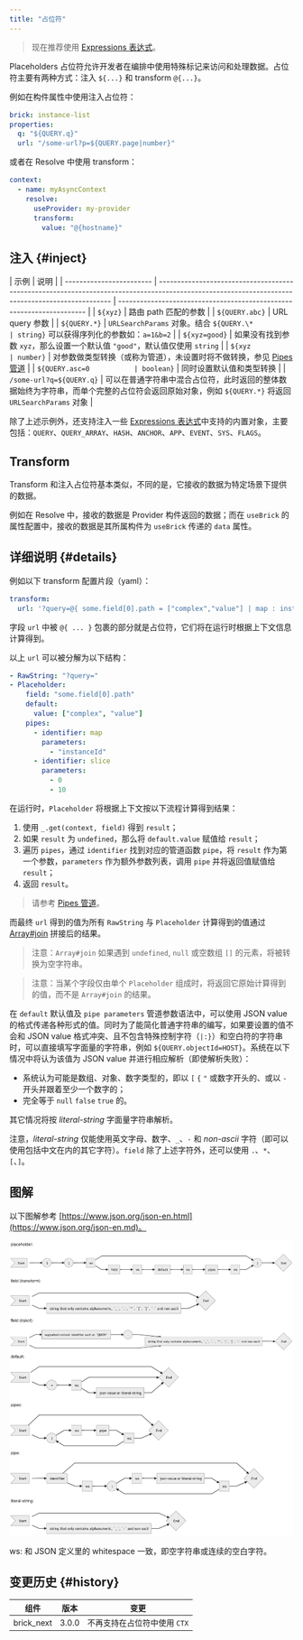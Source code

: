 ```yaml
---
title: "占位符"
---
```


> 现在推荐使用 [Expressions 表达式]。

Placeholders 占位符允许开发者在编排中使用特殊标记来访问和处理数据。占位符主要有两种方式：注入 `${...}` 和 transform `@{...}`。

例如在构件属性中使用注入占位符：

```yaml
brick: instance-list
properties:
  q: "${QUERY.q}"
  url: "/some-url?p=${QUERY.page|number}"
```

或者在 Resolve 中使用 transform：

```yaml
context:
  - name: myAsyncContext
    resolve:
      useProvider: my-provider
      transform:
        value: "@{hostname}"
```

## 注入 {#inject}

| 示例                     | 说明                                                                                                                                            |
| ------------------------ | ----------------------------------------------------------------------------------------------------------------------------------------------- | --------------------------------------------------------------------- |
| `${xyz}`                 | 路由 path 匹配的参数                                                                                                                            |
| `${QUERY.abc}`           | URL query 参数                                                                                                                                  |
| `${QUERY.*}`             | `URLSearchParams` 对象。结合 `${QUERY.\*                                                                                                        | string}` 可以获得序列化的参数如：`a=1&b=2`                            |
| `${xyz=good}`            | 如果没有找到参数 `xyz`，那么设置一个默认值 `"good"`，默认值仅使用 `string`                                                                      |
| `${xyz                   | number}`                                                                                                                                        | 对参数做类型转换（或称为管道），未设置时将不做转换，参见 [Pipes 管道] |
| `${QUERY.asc=0           | boolean}`                                                                                                                                       | 同时设置默认值和类型转换                                              |
| `/some-url?q=${QUERY.q}` | 可以在普通字符串中混合占位符，此时返回的整体数据始终为字符串，而单个完整的占位符会返回原始对象，例如 `${QUERY.*}` 将返回 `URLSearchParams` 对象 |

除了上述示例外，还支持注入一些 [Expressions 表达式]中支持的内置对象，主要包括：`QUERY`、`QUERY_ARRAY`、`HASH`、`ANCHOR`、`APP`、`EVENT`、`SYS`、`FLAGS`。

## Transform

Transform 和注入占位符基本类似，不同的是，它接收的数据为特定场景下提供的数据。

例如在 Resolve 中，接收的数据是 Provider 构件返回的数据；而在 `useBrick` 的属性配置中，接收的数据是其所属构件为 `useBrick` 传递的 `data` 属性。

## 详细说明 {#details}

例如以下 transform 配置片段（yaml）：

```yaml
transform:
  url: '?query=@{ some.field[0].path = ["complex","value"] | map : instanceId | slice : 0 : 10 }'
```

字段 `url` 中被 `@{ ... }` 包裹的部分就是占位符，它们将在运行时根据上下文信息计算得到。

以上 `url` 可以被分解为以下结构：

```yaml
- RawString: "?query="
- Placeholder:
    field: "some.field[0].path"
    default:
      value: ["complex", "value"]
    pipes:
      - identifier: map
        parameters:
          - "instanceId"
      - identifier: slice
        parameters:
          - 0
          - 10
```

在运行时，`Placeholder` 将根据上下文按以下流程计算得到结果：

1. 使用 `_.get(context, field)` 得到 `result`；
2. 如果 `result` 为 `undefined`，那么将 `default.value` 赋值给 `result`；
3. 遍历 `pipes`，通过 `identifier` 找到对应的管道函数 `pipe`，将 `result` 作为第一个参数，`parameters` 作为额外参数列表，调用 `pipe` 并将返回值赋值给 `result`；
4. 返回 `result`。

> 请参考 [Pipes 管道]。

而最终 `url` 得到的值为所有 `RawString` 与 `Placeholder` 计算得到的值通过 [Array#join] 拼接后的结果。

> 注意：`Array#join` 如果遇到 `undefined`, `null` 或空数组 `[]` 的元素，将被转换为空字符串。

> 注意：当某个字段仅由单个 `Placeholder` 组成时，将返回它原始计算得到的值，而不是 `Array#join` 的结果。

在 `default` 默认值及 `pipe parameters` 管道参数语法中，可以使用 JSON value 的格式传递各种形式的值。同时为了能简化普通字符串的编写，如果要设置的值不会和 JSON value 格式冲突、且不包含特殊控制字符（`|:}`）和空白符的字符串时，可以直接填写字面量的字符串，例如 `${QUERY.objectId=HOST}`。系统在以下情况中将认为该值为 JSON value 并进行相应解析（即使解析失败）：

- 系统认为可能是数组、对象、数字类型的，即以 `[` `{` `"` 或数字开头的、或以 `-` 开头并跟着至少一个数字的；
- 完全等于 `null` `false` `true` 的。

其它情况将按 _literal-string_ 字面量字符串解析。

注意，_literal-string_ 仅能使用英文字母、数字、`_`、`-` 和 _non-ascii_ 字符（即可以使用包括中文在内的其它字符）。`field` 除了上述字符外，还可以使用 `.`、`*`、`[`、`]`。

## 图解

以下图解参考 [https://www.json.org/json-en.html](https://www.json.org/json-en.md)。

![图解 placeholders](/img/docs/placeholders.png)

ws: 和 JSON 定义里的 whitespace 一致，即空字符串或连续的空白字符。

## 变更历史 {#history}

| 组件       | 版本  | 变更                         |
| ---------- | ----- | ---------------------------- |
| brick_next | 3.0.0 | 不再支持在占位符中使用 `CTX` |

[pipes 管道]: pipes.md
[array#join]: https://developer.mozilla.org/en-US/docs/Web/JavaScript/Reference/Global_Objects/Array/join
[expressions 表达式]: expressions.md

